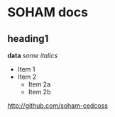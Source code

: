 # SOHAM docs

## heading1
**data**
*some italics*

* Item 1
* Item 2
  * Item 2a
  * Item 2b

http://github.com/soham-cedcoss

